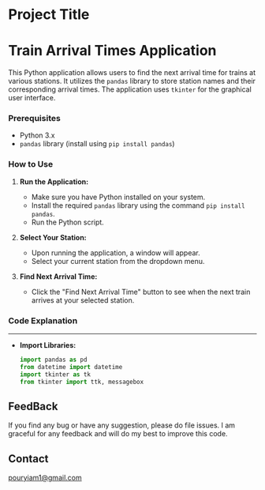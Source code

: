# Project Title

# Train Arrival Times Application

This Python application allows users to find the next arrival time for trains at various stations. It utilizes the `pandas` library to store station names and their corresponding arrival times. The application uses `tkinter` for the graphical user interface.

### Prerequisites
- Python 3.x
- `pandas` library (install using `pip install pandas`)

### How to Use

1. **Run the Application:**
   - Make sure you have Python installed on your system.
   - Install the required `pandas` library using the command `pip install pandas`.
   - Run the Python script.

2. **Select Your Station:**
   - Upon running the application, a window will appear.
   - Select your current station from the dropdown menu.

3. **Find Next Arrival Time:**
   - Click the "Find Next Arrival Time" button to see when the next train arrives at your selected station.

### Code Explanation
-------
- **Import Libraries:**
  ```python
  import pandas as pd
  from datetime import datetime
  import tkinter as tk
  from tkinter import ttk, messagebox

FeedBack
-------
If you find any bug or have any suggestion, please do file issues. I am graceful for any feedback and will do my best to improve this code.



Contact
-------
pouryiam1@gmail.com
